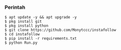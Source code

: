 ### Perintah
    $ apt update -y && apt upgrade -y
    $ pkg install git
    $ pkg install python
    $ git clone https://github.com/Monytccc/instafollow
    $ cd instafollow
    $ pip install -r requirements.txt
    $ python Run.py
